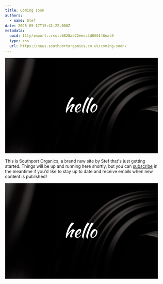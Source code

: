 ```yaml
---
title: Coming soon
authors:
  - name: Stef
date: 2025-05-17T15:41:22.000Z
metadata:
  uuid: 11ty/import::rss::6828ae22eecc3d000148eac9
  type: rss
  url: https://news.southportorganics.co.uk/coming-soon/
---
```

![Coming soon](assets/feature-image-DdaU1pmdkYi3.jpg)

This is Southport Organics, a brand new site by Stef that's just getting started. Things will be up and running here shortly, but you can [subscribe](#/portal/) in the meantime if you'd like to stay up to date and receive emails when new content is published!

![](assets/feature-image-DdaU1pmdkYi3.jpg)